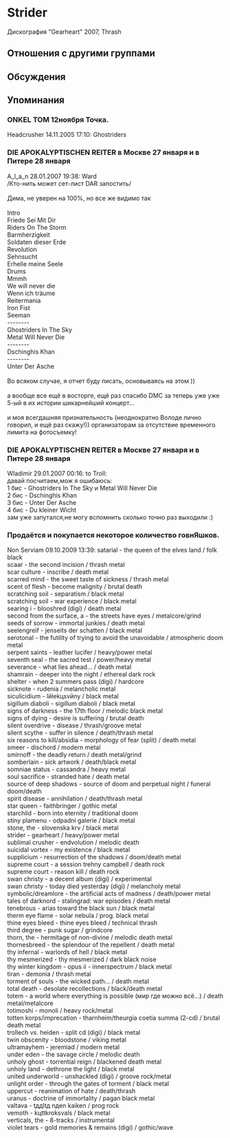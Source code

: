 # Strider

Дискография
"Gearheart" 2007, Thrash

## Отношения с другими группами


## Обсуждения


## Упоминания

### ONKEL TOM 12ноября Точка.

Headcrusher 14.11.2005 17:10:
Ghostriders

### DIE APOKALYPTISCHEN REITER в Москве 27 января и в Питере 28 января

A_l_a_n 28.01.2007 19:38:
Ward<BR>/Кто-нить может сет-лист DAR запостить/<BR><BR>Дима, не уверен на 100%, но все же видимо так <BR><BR>Intro<BR>Friede Sei Mit Dir <BR>Riders On The Storm <BR>Barmherzigkeit <BR>Soldaten dieser Erde <BR>Revolution<BR>Sehnsucht <BR>Erhelle meine Seele <BR>Drums<BR>Mmmh <BR>We will never die <BR>Wenn ich tr&#228;ume <BR>Reitermania<BR>Iron Fist<BR>Seeman<BR>--------<BR>Ghostriders In The Sky<BR>Metal Will Never Die<BR>--------<BR>Dschinghis Khan <BR>--------<BR>Unter Der Asche<BR><BR>Во всяком случае, я отчет  буду писать, основываясь на этом ))<BR><BR>а вообще все ещё в восторге, ещё раз спасибо DMC за теперь уже уже 5-ый в их истории шикарнейший концерт...<BR><BR>и моя всегдашняя признательность (неоднократно Володе лично говорил, и ещё раз скажу!)) организаторам за отсутствие временного лимита на фотосъемку!

### DIE APOKALYPTISCHEN REITER в Москве 27 января и в Питере 28 января

Wladimir 29.01.2007 00:16:
to Troll:<BR>давай посчитаем,мож я ошибаюсь:<BR>1 бис - Ghostriders In The Sky и Metal Will Never Die <BR>2 бис - Dschinghis Khan<BR>3 бис - Unter Der Asche<BR>4 бис - Du kleiner Wicht<BR>зам уже запутался,не могу вспомнить сколько точно раз выходили :)

### Продаётся и покупается некоторое количество говнЯшков.

Non Serviam 09.10.2009 13:39:
satarial - the queen of the elves land / folk black<BR>scaar - the second incision / thrash metal<BR>scar culture - inscribe / death metal<BR>scarred mind - the sweet taste of sickness / thrash metal<BR>scent of flesh - become malignity / brutal death<BR>scratching soil - separatism / black metal<BR>scratching soil - war experience / black metal<BR>searing i - blooshred (digi) / death metal<BR>second from the surface, a - the streets have eyes / metalcore/grind<BR>seeds of sorrow - immortal junkies / death metal<BR>seelengreif - jenseits der schatten / black metal<BR>serotonal - the futility of trying to avoid the unavoidable / atmospheric doom metal<BR>serpent saints - leather lucifer / heavy/power metal<BR>seventh seal - the sacred test / power/heavy metal<BR>severance - what lies ahead... / death metal<BR>shamrain - deeper into the night / ethereal dark rock<BR>shelter - when 2 summers pass (digi) / hardcore<BR>sicknote - rudenia / melancholic metal<BR>siculicidium - lйlekцsvйny / black metal<BR>sigillum diaboli - sigillum diaboli / black metal<BR>signs of darkness - the 17th floor / melodic black metal<BR>signs of dying - desire is suffering / brutal death<BR>silent overdrive - disease / thrash/groove metal<BR>silent scythe - suffer in silence / death/thrash metal<BR>six reasons to kill/absidia - morphology of fear (split) / death metal<BR>smeer - dischord / modern metal<BR>smirnoff - the deadly return / death metal/grind<BR>somberlain - sick artwork / death/black metal<BR>somniae status - cassandra / heavy metal<BR>soul sacrifice - stranded hate / death metal<BR>source of deep shadows - source of doom and perpetual night / funeral doom/death<BR>spirit disease - annihilation / death/thrash metal<BR>star queen - faithbringer / gothic metal<BR>starchild - born into eternity / traditional doom<BR>stiny plamenu - odpadni galerie / black metal<BR>stone, the - slovenska krv / black metal<BR>strider - gearheart / heavy/power metal<BR>sublimal crusher - endvolution / melodic death<BR>suicidal vortex - my existence / black metal<BR>supplicium - resurrection of the shadows / doom/death metal<BR>supreme court - a session trehny campbell / death rock<BR>supreme court - reason kill / death rock<BR>swan christy - a decent album (digi) / experimental<BR>swan christy - today died yesterday (digi) / melancholy metal<BR>symbolic/dreamlore - the artificial acts of madness / death/power metal<BR>tales of darknord - stalingrad: war episodes / death metal<BR>tenebrous - arias toward the black sun / black metal<BR>therm eye flame - solar nebula / prog. black metal<BR>thine eyes bleed - thine eyes bleed / technical thrash<BR>third degree - punk sugar / grindcore<BR>thorn, the - hermitage of non-divine / melodic death metal<BR>thornesbreed - the splendour of the repellent / death metal<BR>thy infernal - warlords of hell / black metal<BR>thy mesmerized - thy mesmerized / dark black noise<BR>thy winter kingdom - opus ii - innerspectrum / black metal<BR>tiran - demonia / thrash metal<BR>torment of souls - the wicked path... / death metal<BR>total death - desolate recollections / black/death metal<BR>totem - a world where everything is possible (мир где можно всё...) / death metal/metalcore<BR>totimoshi - monoli / heavy rock/metal<BR>totten korps/imprecation - tharnheim/theurgia coetia summa (2-cd) / brutal death metal<BR>trollech vs. heiden - split cd (digi) / black metal<BR>twin obscenity - bloodstone / viking metal<BR>ultramayhem - jeremiad / modern metal<BR>under eden - the savage circle / melodic death<BR>unholy ghost - torrential reign / blackened death metal<BR>unholy land - dethrone the light / black metal<BR>united underworld - unshackled (digi) / groove rock/metal<BR>unlight order - through the gates of torment / black metal<BR>uppercut - reanimation of hate / death/thrash<BR>uranus - doctrine of immortality / pagan black metal<BR>valtava - tддltд nдen kaiken / prog rock<BR>vemoth - kцttkroksvals / black metal<BR>verticals, the - 8-tracks / instrumental<BR>violet tears - gold memories & remains (digi) / gothic/wave

